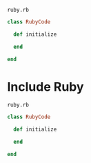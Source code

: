 <!--- GENERATED FILE, DO NOT EDIT --->
<code>ruby.rb</code>
```ruby
class RubyCode

  def initialize

  end

end
```

# Include Ruby

<code>ruby.rb</code>
```ruby
class RubyCode

  def initialize

  end

end
```
